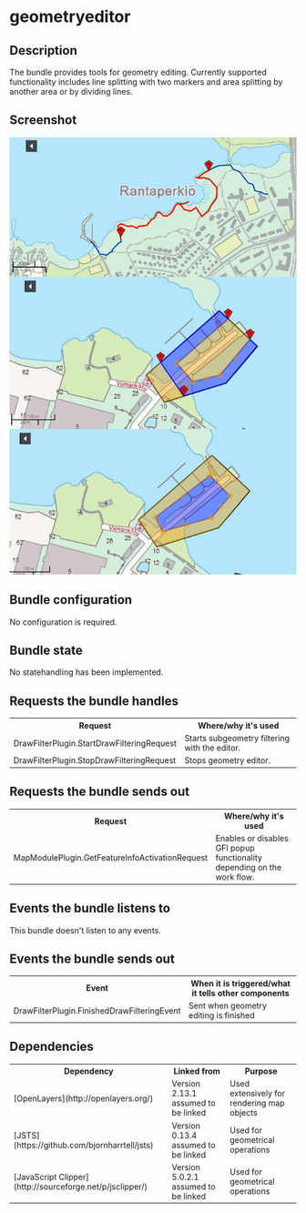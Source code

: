 # geometryeditor

## Description

The bundle provides tools for geometry editing. Currently supported functionality includes line splitting with two markers and area splitting by another area or by dividing lines.

## Screenshot

![screenshot](geometryeditor.png)

## Bundle configuration

No configuration is required.

## Bundle state

No statehandling has been implemented.

## Requests the bundle handles

<table class="table">
  <tr>
    <th>Request</th><th> Where/why it's used</th>
  </tr>
  <tr>
    <td>DrawFilterPlugin.StartDrawFilteringRequest</td><td>Starts subgeometry filtering with the editor.</td>
  </tr>
  <tr>
    <td>DrawFilterPlugin.StopDrawFilteringRequest</td><td>Stops geometry editor.</td>
  </tr>
</table>

## Requests the bundle sends out

<table class="table">
  <tr>
    <th>Request</th><th> Where/why it's used</th>
  </tr>
  <tr>
    <td>MapModulePlugin.GetFeatureInfoActivationRequest</td><td>Enables or disables GFI popup functionality depending on the work flow.</td>
  </tr>
</table>

## Events the bundle listens to

This bundle doesn't listen to any events.

## Events the bundle sends out

<table class="table">
  <tr>
    <th> Event </th><th> When it is triggered/what it tells other components</th>
  </tr>
  <tr>
    <td> DrawFilterPlugin.FinishedDrawFilteringEvent </td><td> Sent when geometry editing is finished </td>
  </tr>
</table>

## Dependencies

<table class="table">
  <tr>
    <th> Dependency </th><th> Linked from </th><th> Purpose</th>
  </tr>
  <tr>
    <td> [OpenLayers](http://openlayers.org/) </td>
    <td> Version 2.13.1 assumed to be linked </td>
    <td> Used extensively for rendering map objects </td>
  </tr>
  <tr>
    <td> [JSTS](https://github.com/bjornharrtell/jsts) </td>
    <td> Version 0.13.4 assumed to be linked </td>
    <td> Used for geometrical operations </td>
  </tr>
  <tr>
    <td> [JavaScript Clipper](http://sourceforge.net/p/jsclipper/) </td>
    <td> Version 5.0.2.1 assumed to be linked </td>
    <td> Used for geometrical operations </td>
  </tr>
</table>
